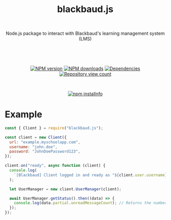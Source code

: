 <div  align="center">

<br>

# blackbaud.js

<br>

<p>
Node.js package to interact with Blackbaud's learning management system (LMS)
</p>

<br>

<p>
<br>

<a  href="https://www.npmjs.com/package/blackbaud.js"><img  src="https://img.shields.io/npm/v/blackbaud.js.svg?maxAge=3600"  alt="NPM version" /></a>
<a  href="https://www.npmjs.com/package/blackbaud.js"><img  src="https://img.shields.io/npm/dt/blackbaud.js.svg?maxAge=3600"  alt="NPM downloads" /></a>
<a  href="https://david-dm.org/milanmdev/blackbaud.js"><img  src="https://img.shields.io/david/milanmdev/blackbaud.js.svg?maxAge=3600"  alt="Dependencies" /></a>
<a  href="https://www.npmjs.com/package/blackbaud.js"><img  src="https://api.ghprofile.me/view?username=milanmdev-blackbaud.js&label=repository%20view%20count&style=flat"  alt="Repository view count" /></a>

</p>

<br>

<p>
<a  href="https://nodei.co/npm/blackbaud.js/"><img  src="https://nodei.co/npm/blackbaud.js.png?downloads=true&stars=true"  alt="npm installnfo" /></a>
</p>
</div>

# Example

```js
const { Client } = require("blackbaud.js");

const client = new Client({
  url: "example.myschoolapp.com",
  username: "john.doe",
  password: "JohnDoePassword123",
});

client.on("ready", async function (client) {
  console.log(
    `[Blackbaud] Client logged in and ready as "${client.user.username}"`
  );

  let UserManager = new client.UserManager(client);

  await UserManager.getStatus().then((data) => {
    console.log(data.partial.unreadMessageCount); // Returns the number of unread messages for the current user.
  });
});
```
